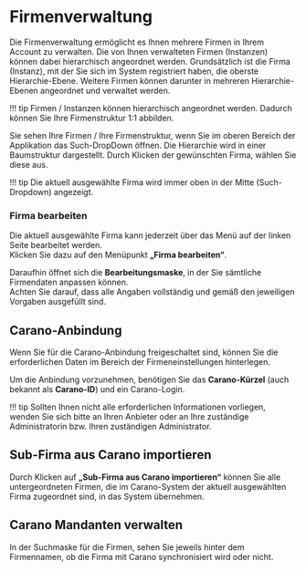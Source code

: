 # Firmenverwaltung

Die Firmenverwaltung ermöglicht es Ihnen mehrere Firmen in Ihrem Account zu verwalten. 
Die von Ihnen verwalteten Firmen (Instanzen) können dabei hierarchisch angeordnet werden.
Grundsätzlich ist die Firma (Instanz), mit der Sie sich im System registriert haben, die oberste Hierarchie-Ebene.
Weitere Firmen können darunter in mehreren Hierarchie-Ebenen angeordnet und verwaltet werden.

!!! tip
    Firmen / Instanzen können hierarchisch angeordnet werden. 
    Dadurch können Sie Ihre Firmenstruktur 1:1 abbilden.

Sie sehen Ihre Firmen / Ihre Firmenstruktur, wenn Sie im oberen Bereich der Applikation das Such-DropDown öffnen.
Die Hierarchie wird in einer Baumstruktur dargestellt. Durch Klicken der gewünschten Firma, wählen Sie diese aus.

!!! tip
    Die aktuell ausgewählte Firma wird immer oben in der Mitte (Such-Dropdown) angezeigt.

### Firma bearbeiten

Die aktuell ausgewählte Firma kann jederzeit über das Menü auf der linken Seite bearbeitet werden.  
Klicken Sie dazu auf den Menüpunkt **„Firma bearbeiten“**.

Daraufhin öffnet sich die **Bearbeitungsmaske**, in der Sie sämtliche Firmendaten anpassen können.  
Achten Sie darauf, dass alle Angaben vollständig und gemäß den jeweiligen Vorgaben ausgefüllt sind.

## Carano-Anbindung

Wenn Sie für die Carano-Anbindung freigeschaltet sind, können Sie die erforderlichen Daten im Bereich der Firmeneinstellungen hinterlegen.

Um die Anbindung vorzunehmen, benötigen Sie das **Carano-Kürzel** (auch bekannt als **Carano-ID**) und ein Carano-Login.

!!! tip 
    Sollten Ihnen nicht alle erforderlichen Informationen vorliegen, wenden Sie sich bitte an Ihren Anbieter oder an Ihre zuständige Administratorin bzw. Ihren zuständigen Administrator.

## Sub-Firma aus Carano importieren

Durch Klicken auf **„Sub-Firma aus Carano importieren“** können Sie alle untergeordneten Firmen, die im Carano-System der aktuell ausgewählten Firma zugeordnet sind, in das System übernehmen.

## Carano Mandanten verwalten

In der Suchmaske für die Firmen, sehen Sie jeweils hinter dem Firmennamen, ob die Firma mit Carano synchronisiert wird oder nicht.

